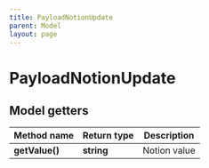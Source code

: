 ```yaml
---
title: PayloadNotionUpdate
parent: Model
layout: page
---
```


# PayloadNotionUpdate

## Model getters

Method name | Return type | Description
------------ | ------------- | -------------
**getValue()** | **string** | Notion value

